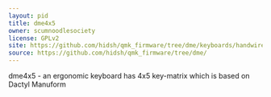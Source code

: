 ```yaml
---
layout: pid
title: dme4x5
owner: scumnoodlesociety
license: GPLv2
site: https://github.com/hidsh/qmk_firmware/tree/dme/keyboards/handwired/dme
source: https://github.com/hidsh/qmk_firmware/tree/dme/
---
```

dme4x5 - an ergonomic keyboard has 4x5 key-matrix which is based on Dactyl Manuform
